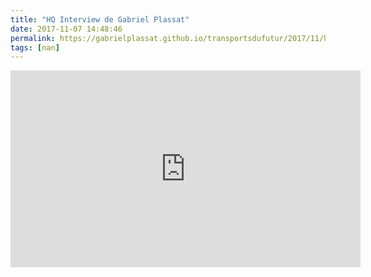 ```yaml
---
title: "HQ Interview de Gabriel Plassat"
date: 2017-11-07 14:48:46
permalink: https://gabrielplassat.github.io/transportsdufutur/2017/11/hq-interview-de-gabriel-plassat.html
tags: [nan]
---
```


<iframe width="560" height="315" src="https://www.youtube.com/embed/iEuxkUmCKD8&t=13s" frameborder="0" allowfullscreen></iframe>
